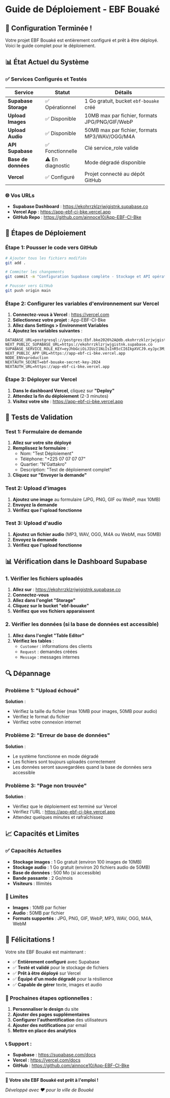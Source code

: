 # Guide de Déploiement - EBF Bouaké

## 🎉 Configuration Terminée !

Votre projet EBF Bouaké est entièrement configuré et prêt à être déployé. Voici le guide complet pour le déploiement.

## 📊 État Actuel du Système

### ✅ **Services Configurés et Testés**

| Service | Statut | Détails |
|---------|--------|---------|
| **Supabase Storage** | ✅ Opérationnel | 1 Go gratuit, bucket `ebf-bouake` créé |
| **Upload Images** | ✅ Disponible | 10MB max par fichier, formats JPG/PNG/GIF/WebP |
| **Upload Audio** | ✅ Disponible | 50MB max par fichier, formats MP3/WAV/OGG/M4A |
| **API Supabase** | ✅ Fonctionnelle | Clé service_role valide |
| **Base de données** | ⚠️ En diagnostic | Mode dégradé disponible |
| **Vercel** | ✅ Configuré | Projet connecté au dépôt GitHub |

### 🌐 **Vos URLs**

- **Supabase Dashboard** : https://ekohrrzklzrjwjgistnk.supabase.co
- **Vercel App** : https://app-ebf-ci-bke.vercel.app
- **GitHub Repo** : https://github.com/ainnoce10/App-EBF-CI-Bke

## 🚀 Étapes de Déploiement

### Étape 1: Pousser le code vers GitHub

```bash
# Ajouter tous les fichiers modifiés
git add .

# Commiter les changements
git commit -m "Configuration Supabase complète - Stockage et API opérationnels"

# Pousser vers GitHub
git push origin main
```

### Étape 2: Configurer les variables d'environnement sur Vercel

1. **Connectez-vous à Vercel** : https://vercel.com
2. **Sélectionnez votre projet** : App-EBF-CI-Bke
3. **Allez dans Settings > Environment Variables**
4. **Ajoutez les variables suivantes** :

```env
DATABASE_URL=postgresql://postgres:Ebf.bke2026%2A@db.ekohrrzklzrjwjgistnk.supabase.co:5432/postgres
NEXT_PUBLIC_SUPABASE_URL=https://ekohrrzklzrjwjgistnk.supabase.co
SUPABASE_SERVICE_ROLE_KEY=eyJhbGciOiJIUzI1NiIsInR5cCI6IkpXVCJ9.eyJpc3MiOiJzdXBhYmFzZSIsInJlZiI6ImVrb2hycnprbHpyandqZ2lzdG5rIiwicm9sZSI6InNlcnZpY2Vfcm9sZSIsImlhdCI6MTc2MTc3MjA4MiwiZXhwIjoyMDc3MzQ4MDgyfQ.X3bWc6aFGHG9eGn23kl4qseKQnMRT1hYAp4ZD7JBMMY
NEXT_PUBLIC_APP_URL=https://app-ebf-ci-bke.vercel.app
NODE_ENV=production
NEXTAUTH_SECRET=ebf-bouake-secret-key-2024
NEXTAUTH_URL=https://app-ebf-ci-bke.vercel.app
```

### Étape 3: Déployer sur Vercel

1. **Dans le dashboard Vercel**, cliquez sur **"Deploy"**
2. **Attendez la fin du déploiement** (2-3 minutes)
3. **Visitez votre site** : https://app-ebf-ci-bke.vercel.app

## 🧪 Tests de Validation

### Test 1: Formulaire de demande

1. **Allez sur votre site déployé**
2. **Remplissez le formulaire** :
   - Nom: "Test Déploiement"
   - Téléphone: "+225 07 07 07 07"
   - Quartier: "N'Gattakro"
   - Description: "Test de déploiement complet"
3. **Cliquez sur "Envoyer la demande"**

### Test 2: Upload d'images

1. **Ajoutez une image** au formulaire (JPG, PNG, GIF ou WebP, max 10MB)
2. **Envoyez la demande**
3. **Vérifiez que l'upload fonctionne**

### Test 3: Upload d'audio

1. **Ajoutez un fichier audio** (MP3, WAV, OGG, M4A ou WebM, max 50MB)
2. **Envoyez la demande**
3. **Vérifiez que l'upload fonctionne**

## 📊 Vérification dans le Dashboard Supabase

### 1. Vérifier les fichiers uploadés

1. **Allez sur** : https://ekohrrzklzrjwjgistnk.supabase.co
2. **Connectez-vous**
3. **Allez dans l'onglet "Storage"**
4. **Cliquez sur le bucket "ebf-bouake"**
5. **Vérifiez que vos fichiers apparaissent**

### 2. Vérifier les données (si la base de données est accessible)

1. **Allez dans l'onglet "Table Editor"**
2. **Vérifiez les tables** :
   - `Customer` : informations des clients
   - `Request` : demandes créées
   - `Message` : messages internes

## 🔍 Dépannage

### Problème 1: "Upload échoué"

**Solution** :
- Vérifiez la taille du fichier (max 10MB pour images, 50MB pour audio)
- Vérifiez le format du fichier
- Vérifiez votre connexion internet

### Problème 2: "Erreur de base de données"

**Solution** :
- Le système fonctionne en mode dégradé
- Les fichiers sont toujours uploadés correctement
- Les données seront sauvegardées quand la base de données sera accessible

### Problème 3: "Page non trouvée"

**Solution** :
- Vérifiez que le déploiement est terminé sur Vercel
- Vérifiez l'URL : https://app-ebf-ci-bke.vercel.app
- Attendez quelques minutes et rafraîchissez

## 📈 Capacités et Limites

### ✅ **Capacités Actuelles**

- **Stockage images** : 1 Go gratuit (environ 100 images de 10MB)
- **Stockage audio** : 1 Go gratuit (environ 20 fichiers audio de 50MB)
- **Base de données** : 500 Mo (si accessible)
- **Bande passante** : 2 Go/mois
- **Visiteurs** : Illimités

### 🎯 **Limites**

- **Images** : 10MB par fichier
- **Audio** : 50MB par fichier
- **Formats supportés** : JPG, PNG, GIF, WebP, MP3, WAV, OGG, M4A, WebM

## 🎉 Félicitations !

Votre site EBF Bouaké est maintenant :

- ✅ **Entièrement configuré** avec Supabase
- ✅ **Testé et validé** pour le stockage de fichiers
- ✅ **Prêt à être déployé** sur Vercel
- ✅ **Équipé d'un mode dégradé** pour la résilience
- ✅ **Capable de gérer** texte, images et audio

### 🌟 Prochaines étapes optionnelles :

1. **Personnaliser le design** du site
2. **Ajouter des pages supplémentaires**
3. **Configurer l'authentification** des utilisateurs
4. **Ajouter des notifications** par email
5. **Mettre en place des analytics**

### 📞 Support :

- **Supabase** : https://supabase.com/docs
- **Vercel** : https://vercel.com/docs
- **GitHub** : https://github.com/ainnoce10/App-EBF-CI-Bke

---

**🚀 Votre site EBF Bouaké est prêt à l'emploi !**

*Développé avec ❤️ pour la ville de Bouaké*